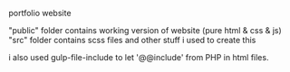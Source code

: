 portfolio website

"public" folder contains working version of website (pure html & css & js)
"src" folder contains scss files and other stuff i used to create this

i also used gulp-file-include to let '@@include' from PHP in html files.
